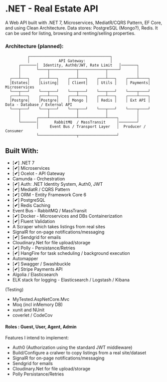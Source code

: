 # .NET - Real Estate API
A Web API built with .NET 7, Microservices, MediatR/CQRS Pattern, EF Core, and using Clean Architecture. Data stores: PostgreSQL (Mongo?), Redis.
It can be used for listing, browsing and renting/selling properties. 


### Architecture (planned):


		      ┌────────────────────────────────────┐
		      │             API Gateway:           │
          ┌───────│  Identity, Auth0/JWT, Rate Limit   │───────┐   
          │       └────┬────────────┬────────────┬─────┘       │
	      │            │            │            │             │   
      ┌───┴───┐    ┌───┴───┐    ┌───┴───┐    ┌───┴───┐    ┌────┴────┐  
      │Estates│    │Listing│    │ Client│    │ Utils │    │ Payments│    Microservices     
      └───┬───┘    └───┬───┘    └───┬───┘    └───┬───┘    └────┬────┘
      ┌───┴───┐    ┌───┴───┐    ┌───┴───┐    ┌───┴───┐    ┌────┴────┐  
      │Postgre│    │Postgre│    │ Mongo │    │ Redis │    │ Ext API │  Data - Database / External API
      └───┬───┘    └───┬───┘    └───┬───┘    └───┬───┘    └────┬────┘
          │            │            │            │             │
	      │       ┌────┴────────────┴────────────┴────┐        │
	      └───────│       RabbitMQ  / MassTransit     │────────┘  
	              │     Event Bus / Transport Layer   │  Producer / Consumer
	              └─────────────────┬─────────────────┘


## Built With:
- [**✔**]  .NET  7 
-  [**✔**]  Microservices
-  [**✔**]  Ocelot - API Gateway
-  Camunda - Orchestration
-  [**✔**]  Auth:  .NET Identity System, Auth0, JWT 
-  [**✔**]  MediatR / CQRS Pattern
-  [**✔**]  ORM - Entity Framework Core 6
-  [**✔**]  PostgreSQL
-  [**✔**]  Redis Caching
-  Event Bus - RabbitMQ / MassTransit
-  [**✔**]  Docker - Microservices and DBs Containerization
-  [**✔**]  Fluent Validation
-  A Scraper which takes listings from real sites
-  SignalR for on-page notifications/messaging
-  [**✔**]  Sendgrid for emails
-  Cloudinary.Net for file upload/storage
-  [**✔**]  Polly - Persistance/Retries
-  [**✔**]  HangFire for task scheduling / background execution
-  Automapper
-  [**✔**]  Swagger / Swashbuckle
-  [**✔**]  Stripe Payments API
-  Algolia / Elasticsearch
-  ELK stack for logging - Elasticsearch / Logstash / Kibana

(Testing)
- MyTested.AspNetCore.Mvc 
- Moq (incl inMemory DB)
- xunit and NUnit
- coverlet / CodeCov


#### Roles :  Guest, User, Agent, Admin

Features I intend to implement:

- Auth0  (Authorization using the standard JWT middleware)
- Build/Configure a cralwer to copy listings from a real site/dataset
- SignalR for on-page notifications/messaging
- Sendgrid for emails
- Cloudinary.Net for file upload/storage
- Polly Persistance/Retries
